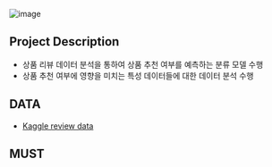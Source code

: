 ![image](https://user-images.githubusercontent.com/82854823/132149983-7b982c16-f88d-4eb3-8663-df44e37758f8.png)

## Project Description

* 상품 리뷰 데이터 분석을 통하여 상품 추천 여부를 예측하는 분류 모델 수행
* 상품 추천 여부에 영향을 미치는 특성 데이터들에 대한 데이터 분석 수행

## DATA

* [Kaggle review data]( https://www.kaggle.com/nicapotato/womens-ecommerce-clothing-reviews)

## MUST


